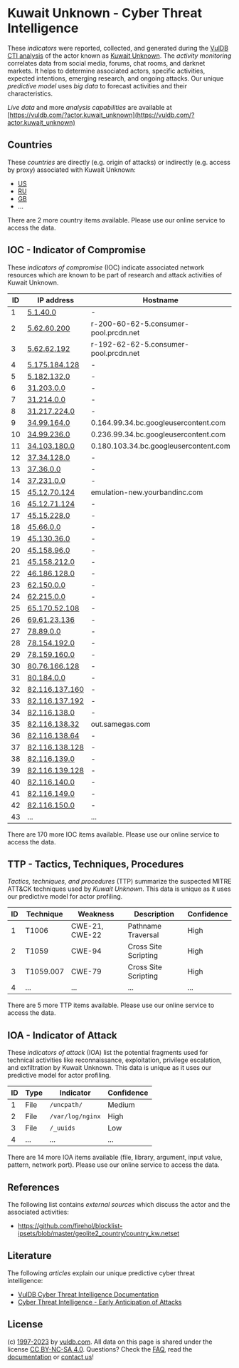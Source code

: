 # Kuwait Unknown - Cyber Threat Intelligence

These _indicators_ were reported, collected, and generated during the [VulDB CTI analysis](https://vuldb.com/?kb.cti) of the actor known as [Kuwait Unknown](https://vuldb.com/?actor.kuwait_unknown). The _activity monitoring_ correlates data from social media, forums, chat rooms, and darknet markets. It helps to determine associated actors, specific activities, expected intentions, emerging research, and ongoing attacks. Our unique _predictive model_ uses _big data_ to forecast activities and their characteristics.

_Live data_ and more _analysis capabilities_ are available at [https://vuldb.com/?actor.kuwait_unknown](https://vuldb.com/?actor.kuwait_unknown)

## Countries

These _countries_ are directly (e.g. origin of attacks) or indirectly (e.g. access by proxy) associated with Kuwait Unknown:

* [US](https://vuldb.com/?country.us)
* [RU](https://vuldb.com/?country.ru)
* [GB](https://vuldb.com/?country.gb)
* ...

There are 2 more country items available. Please use our online service to access the data.

## IOC - Indicator of Compromise

These _indicators of compromise_ (IOC) indicate associated network resources which are known to be part of research and attack activities of Kuwait Unknown.

ID | IP address | Hostname | Campaign | Confidence
-- | ---------- | -------- | -------- | ----------
1 | [5.1.40.0](https://vuldb.com/?ip.5.1.40.0) | - | - | High
2 | [5.62.60.200](https://vuldb.com/?ip.5.62.60.200) | r-200-60-62-5.consumer-pool.prcdn.net | - | High
3 | [5.62.62.192](https://vuldb.com/?ip.5.62.62.192) | r-192-62-62-5.consumer-pool.prcdn.net | - | High
4 | [5.175.184.128](https://vuldb.com/?ip.5.175.184.128) | - | - | High
5 | [5.182.132.0](https://vuldb.com/?ip.5.182.132.0) | - | - | High
6 | [31.203.0.0](https://vuldb.com/?ip.31.203.0.0) | - | - | High
7 | [31.214.0.0](https://vuldb.com/?ip.31.214.0.0) | - | - | High
8 | [31.217.224.0](https://vuldb.com/?ip.31.217.224.0) | - | - | High
9 | [34.99.164.0](https://vuldb.com/?ip.34.99.164.0) | 0.164.99.34.bc.googleusercontent.com | - | Medium
10 | [34.99.236.0](https://vuldb.com/?ip.34.99.236.0) | 0.236.99.34.bc.googleusercontent.com | - | Medium
11 | [34.103.180.0](https://vuldb.com/?ip.34.103.180.0) | 0.180.103.34.bc.googleusercontent.com | - | Medium
12 | [37.34.128.0](https://vuldb.com/?ip.37.34.128.0) | - | - | High
13 | [37.36.0.0](https://vuldb.com/?ip.37.36.0.0) | - | - | High
14 | [37.231.0.0](https://vuldb.com/?ip.37.231.0.0) | - | - | High
15 | [45.12.70.124](https://vuldb.com/?ip.45.12.70.124) | emulation-new.yourbandinc.com | - | High
16 | [45.12.71.124](https://vuldb.com/?ip.45.12.71.124) | - | - | High
17 | [45.15.228.0](https://vuldb.com/?ip.45.15.228.0) | - | - | High
18 | [45.66.0.0](https://vuldb.com/?ip.45.66.0.0) | - | - | High
19 | [45.130.36.0](https://vuldb.com/?ip.45.130.36.0) | - | - | High
20 | [45.158.96.0](https://vuldb.com/?ip.45.158.96.0) | - | - | High
21 | [45.158.212.0](https://vuldb.com/?ip.45.158.212.0) | - | - | High
22 | [46.186.128.0](https://vuldb.com/?ip.46.186.128.0) | - | - | High
23 | [62.150.0.0](https://vuldb.com/?ip.62.150.0.0) | - | - | High
24 | [62.215.0.0](https://vuldb.com/?ip.62.215.0.0) | - | - | High
25 | [65.170.52.108](https://vuldb.com/?ip.65.170.52.108) | - | - | High
26 | [69.61.23.136](https://vuldb.com/?ip.69.61.23.136) | - | - | High
27 | [78.89.0.0](https://vuldb.com/?ip.78.89.0.0) | - | - | High
28 | [78.154.192.0](https://vuldb.com/?ip.78.154.192.0) | - | - | High
29 | [78.159.160.0](https://vuldb.com/?ip.78.159.160.0) | - | - | High
30 | [80.76.166.128](https://vuldb.com/?ip.80.76.166.128) | - | - | High
31 | [80.184.0.0](https://vuldb.com/?ip.80.184.0.0) | - | - | High
32 | [82.116.137.160](https://vuldb.com/?ip.82.116.137.160) | - | - | High
33 | [82.116.137.192](https://vuldb.com/?ip.82.116.137.192) | - | - | High
34 | [82.116.138.0](https://vuldb.com/?ip.82.116.138.0) | - | - | High
35 | [82.116.138.32](https://vuldb.com/?ip.82.116.138.32) | out.samegas.com | - | High
36 | [82.116.138.64](https://vuldb.com/?ip.82.116.138.64) | - | - | High
37 | [82.116.138.128](https://vuldb.com/?ip.82.116.138.128) | - | - | High
38 | [82.116.139.0](https://vuldb.com/?ip.82.116.139.0) | - | - | High
39 | [82.116.139.128](https://vuldb.com/?ip.82.116.139.128) | - | - | High
40 | [82.116.140.0](https://vuldb.com/?ip.82.116.140.0) | - | - | High
41 | [82.116.149.0](https://vuldb.com/?ip.82.116.149.0) | - | - | High
42 | [82.116.150.0](https://vuldb.com/?ip.82.116.150.0) | - | - | High
43 | ... | ... | ... | ...

There are 170 more IOC items available. Please use our online service to access the data.

## TTP - Tactics, Techniques, Procedures

_Tactics, techniques, and procedures_ (TTP) summarize the suspected MITRE ATT&CK techniques used by _Kuwait Unknown_. This data is unique as it uses our predictive model for actor profiling.

ID | Technique | Weakness | Description | Confidence
-- | --------- | -------- | ----------- | ----------
1 | T1006 | CWE-21, CWE-22 | Pathname Traversal | High
2 | T1059 | CWE-94 | Cross Site Scripting | High
3 | T1059.007 | CWE-79 | Cross Site Scripting | High
4 | ... | ... | ... | ...

There are 5 more TTP items available. Please use our online service to access the data.

## IOA - Indicator of Attack

These _indicators of attack_ (IOA) list the potential fragments used for technical activities like reconnaissance, exploitation, privilege escalation, and exfiltration by Kuwait Unknown. This data is unique as it uses our predictive model for actor profiling.

ID | Type | Indicator | Confidence
-- | ---- | --------- | ----------
1 | File | `/uncpath/` | Medium
2 | File | `/var/log/nginx` | High
3 | File | `/_uuids` | Low
4 | ... | ... | ...

There are 14 more IOA items available (file, library, argument, input value, pattern, network port). Please use our online service to access the data.

## References

The following list contains _external sources_ which discuss the actor and the associated activities:

* https://github.com/firehol/blocklist-ipsets/blob/master/geolite2_country/country_kw.netset

## Literature

The following _articles_ explain our unique predictive cyber threat intelligence:

* [VulDB Cyber Threat Intelligence Documentation](https://vuldb.com/?kb.cti)
* [Cyber Threat Intelligence - Early Anticipation of Attacks](https://www.scip.ch/en/?labs.20201022)

## License

(c) [1997-2023](https://vuldb.com/?kb.changelog) by [vuldb.com](https://vuldb.com/?kb.about). All data on this page is shared under the license [CC BY-NC-SA 4.0](https://creativecommons.org/licenses/by-nc-sa/4.0/). Questions? Check the [FAQ](https://vuldb.com/?kb.faq), read the [documentation](https://vuldb.com/?kb) or [contact us](https://vuldb.com/?contact)!
